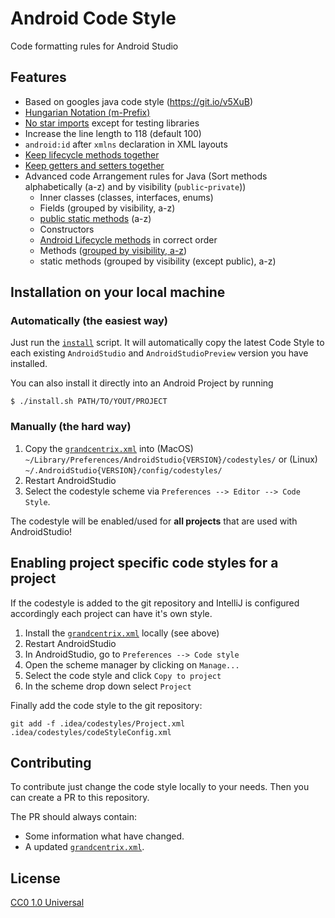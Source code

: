 # Android Code Style

Code formatting rules for Android Studio

## Features
- Based on googles java code style (https://git.io/v5XuB)
- [Hungarian Notation (m-Prefix)](https://github.com/grandcentrix/AndroidCodeStyle/issues/4)
- [No star imports](https://github.com/grandcentrix/AndroidCodeStyle/issues/5) except for testing libraries
- Increase the line length to 118 (default 100)
- `android:id` after `xmlns` declaration in XML layouts
- [Keep lifecycle methods together](https://github.com/grandcentrix/AndroidCodeStyle/issues/3)
- [Keep getters and setters together](https://github.com/grandcentrix/AndroidCodeStyle/issues/7)
- Advanced code Arrangement rules for Java (Sort methods alphabetically (a-z) and by visibility (`public`-`private`))
  - Inner classes (classes, interfaces, enums)
  - Fields (grouped by visibility, a-z)
  - [public static methods](https://github.com/grandcentrix/AndroidCodeStyle/issues/8) (a-z)
  - Constructors
  - [Android Lifecycle methods](https://github.com/grandcentrix/AndroidCodeStyle/issues/3) in correct order
  - Methods ([grouped by visibility, a-z](https://github.com/grandcentrix/AndroidCodeStyle/issues/6))
  - static methods (grouped by visibility (except public), a-z)

## Installation on your local machine

### Automatically (the easiest way)
Just run the [`install`](install.sh) script.
It will automatically copy the latest Code Style to each existing `AndroidStudio` and `AndroidStudioPreview` version you have installed.

You can also install it directly into an Android Project by running
```
$ ./install.sh PATH/TO/YOUT/PROJECT
```

### Manually (the hard way)
1. Copy the [`grandcentrix.xml`](styles/grandcentrix.xml) into (MacOS) ``~/Library/Preferences/AndroidStudio{VERSION}/codestyles/`` or (Linux) ``~/.AndroidStudio{VERSION}/config/codestyles/``
2. Restart AndroidStudio
3. Select the codestyle scheme via `Preferences --> Editor --> Code Style`.

The codestyle will be enabled/used for **all projects** that are used with AndroidStudio!

## Enabling project specific code styles for a project
If the codestyle is added to the git repository and IntelliJ is configured accordingly each project can have it's own style.

1. Install the [`grandcentrix.xml`](styles/grandcentrix.xml) locally (see above)
2. Restart AndroidStudio
3. In AndroidStudio, go to `Preferences --> Code style`
4. Open the scheme manager by clicking on `Manage...`
5. Select the code style and click `Copy to project`
6. In the scheme drop down select `Project`

Finally add the code style to the git repository:
```
git add -f .idea/codestyles/Project.xml .idea/codestyles/codeStyleConfig.xml
```

## Contributing
To contribute just change the code style locally to your needs.
Then you can create a PR to this repository.

The PR should always contain:
* Some information what have changed.
* A updated [`grandcentrix.xml`](styles/grandcentrix.xml).

## License
[CC0 1.0 Universal](https://creativecommons.org/publicdomain/zero/1.0/legalcode)
